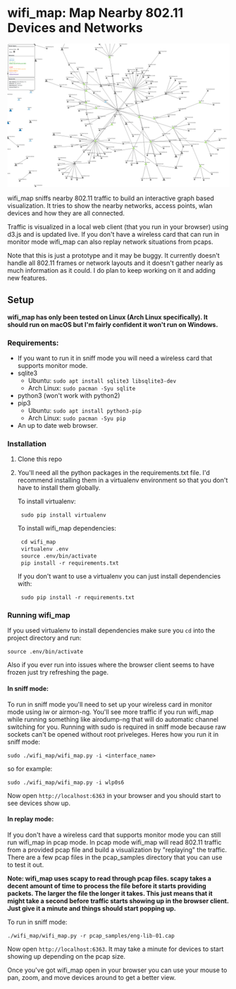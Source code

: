 # wifi_map: Map Nearby 802.11 Devices and Networks

![screenshot wifi_map](screenshot.png)

wifi_map sniffs nearby 802.11 traffic to build an interactive graph based visualization. It tries to show the nearby networks, access points, wlan devices and how they are all connected.

Traffic is visualized in a local web client (that you run in your browser) using d3.js and is updated live. If you don't have a wireless card that can run in monitor mode wifi_map can also replay network situations from pcaps.

Note that this is just a prototype and it may be buggy. It currently doesn't handle all 802.11 frames or network layouts and it doesn't gather nearly as much information as it could. I do plan to keep working on it and adding new features.

## Setup

**wifi_map has only been tested on Linux (Arch Linux specifically). It should run on macOS but I'm fairly confident it won't run on Windows.**

### Requirements:
* If you want to run it in sniff mode you will need a wireless card that supports monitor mode.
* sqlite3
    * Ubuntu: `sudo apt install sqlite3 libsqlite3-dev`
    * Arch Linux: `sudo pacman -Syu sqlite`
* python3 (won't work with python2)
* pip3
    * Ubuntu: `sudo apt install python3-pip`
    * Arch Linux: `sudo pacman -Syu pip`
* An up to date web browser.

### Installation
1) Clone this repo
2) You'll need all the python packages in the requirements.txt file. I'd recommend installing them in a virtualenv environment so that you don't have to install them globally.

    To install virtualenv:

        sudo pip install virtualenv

    To install wifi_map dependencies:

        cd wifi_map
        virtualenv .env
        source .env/bin/activate
        pip install -r requirements.txt

    If you don't want to use a virtualenv you can just install dependencies with:

        sudo pip install -r requirements.txt


### Running wifi_map

If you used virtualenv to install dependencies make sure you `cd` into the project directory and run:

    source .env/bin/activate

Also if you ever run into issues where the browser client seems to have frozen just try refreshing the page.

#### In sniff mode:

To run in sniff mode you'll need to set up your wireless card in monitor mode using iw or airmon-ng. You'll see more traffic if you run wifi_map while running something like airodump-ng that will do automatic channel switching for you. Running with sudo is required in sniff mode because raw sockets can't be opened without root priveleges. Heres how you run it in sniff mode:

    sudo ./wifi_map/wifi_map.py -i <interface_name>

so for example:

    sudo ./wifi_map/wifi_map.py -i wlp0s6

Now open `http://localhost:6363` in your browser and you should start to see devices show up.


#### In replay mode:

If you don't have a wireless card that supports monitor mode you can still run wifi_map in pcap mode. In pcap mode wifi_map will read 802.11 traffic from a provided pcap file and build a visualization by "replaying" the traffic. There are a few pcap files in the pcap_samples directory that you can use to test it out.

**Note: wifi_map uses scapy to read through pcap files. scapy takes a decent amount of time to process the file before it starts providing packets. The larger the file the longer it takes. This just means that it might take a second before traffic starts showing up in the browser client. Just give it a minute and things should start popping up.**

To run in sniff mode:

    ./wifi_map/wifi_map.py -r pcap_samples/eng-lib-01.cap

Now open `http://localhost:6363`. It may take a minute for devices to start showing up depending on the pcap size.


Once you've got wifi_map open in your browser you can use your mouse to pan, zoom, and move devices around to get a better view.


